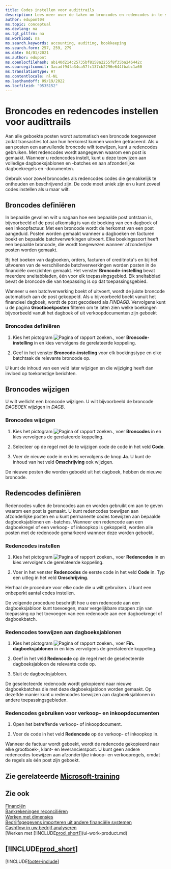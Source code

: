 ```yaml
---
title: Codes instellen voor audittrails
description: Lees meer over de taken om broncodes en redencodes in te stellen die u kunt gebruiken om audittrails bij te houden.
author: edupont04
ms.topic: conceptual
ms.devlang: na
ms.tgt_pltfrm: na
ms.workload: na
ms.search.keywords: accounting, auditing, bookkeeping
ms.search.form: 257, 259, 279
ms.date: 04/01/2021
ms.author: edupont
ms.openlocfilehash: ab140d214c25735bf8158a2255f8f35ba246442c
ms.sourcegitcommit: 3acadf94fa34ca57fc137cb2296e644fbabc1a60
ms.translationtype: HT
ms.contentlocale: nl-NL
ms.lasthandoff: 09/19/2022
ms.locfileid: "9535152"
---
```

# <a name="setting-up-source-codes-and-reason-codes-for-audit-trails"></a>Broncodes en redencodes instellen voor audittrails

Aan alle geboekte posten wordt automatisch een broncode toegewezen zodat transacties tot aan hun herkomst kunnen worden getraceerd. Als u aan posten een aanvullende broncode wilt toewijzen, kunt u redencodes gebruiken. Met redencodes wordt aangegeven waarom een post is gemaakt. Wanneer u redencodes instelt, kunt u deze toewijzen aan volledige dagboeksjablonen en -batches en aan afzonderlijke dagboekregels en -documenten.  

Gebruik voor zowel broncodes als redencodes codes die gemakkelijk te onthouden en beschrijvend zijn. De code moet uniek zijn en u kunt zoveel codes instellen als u maar wilt.

## <a name="define-source-codes"></a>Broncodes definiëren

In bepaalde gevallen wilt u nagaan hoe een bepaalde post ontstaan is, bijvoorbeeld of de post afkomstig is van de boeking van een dagboek of een inkoopfactuur. Met een broncode wordt de herkomst van een post aangeduid. Posten worden gemaakt wanneer u dagboeken en facturen boekt en bepaalde batchverwerkingen uitvoert. Elke boekingssoort heeft een bepaalde broncode, die wordt toegewezen wanneer afzonderlijke posten worden gemaakt.  

Bij het boeken van dagboeken, orders, facturen of creditnota's en bij het uitvoeren van de verschillende batchverwerkingen worden posten in de financiële overzichten gemaakt. Het venster **Broncode-instelling** bevat meerdere sneltabbladen, één voor elk toepassingsgebied. Elk sneltabblad bevat de broncode die van toepassing is op dat toepassingsgebied.

Wanneer u een batchverwerking boekt of uitvoert, wordt de juiste broncode automatisch aan de post gekoppeld. Als u bijvoorbeeld boekt vanuit het financieel dagboek, wordt de post gecodeerd als *FINDAGB*. Vervolgens kunt u de pagina **Grootboekposten** filteren om te laten zien welke boekingen bijvoorbeeld vanuit het dagboek of uit verkoopdocumenten zijn geboekt

### <a name="to-define-source-codes"></a>Broncodes definiëren

1. Kies het pictogram ![Pagina of rapport zoeken.](media/ui-search/search_small.png "Pictogram Pagina of rapport zoeken"), voer **Broncode-instelling** in en kies vervolgens de gerelateerde koppeling.  

2. Geef in het venster **Broncode-instelling** voor elk boekingstype en elke batchtaak de relevante broncode op.  

U kunt de inhoud van een veld later wijzigen en die wijziging heeft dan invloed op toekomstige berichten.

## <a name="change-source-codes"></a>Broncodes wijzigen

U wilt wellicht een broncode wijzigen. U wilt bijvoorbeeld de broncode *DAGBOEK* wijzigen in *DAGB*.

### <a name="to-change-source-codes"></a>Broncodes wijzigen

1. Kies het pictogram ![Pagina of rapport zoeken.](media/ui-search/search_small.png "Pictogram Pagina of rapport zoeken"), voer **Broncodes** in en kies vervolgens de gerelateerde koppeling.

2. Selecteer op de regel met de te wijzigen code de code in het veld **Code**.

3. Voer de nieuwe code in en kies vervolgens de knop **Ja**. U kunt de inhoud van het veld **Omschrijving** ook wijzigen.

De nieuwe posten die worden geboekt uit het dagboek, hebben de nieuwe broncode.

## <a name="define-reason-codes"></a>Redencodes definiëren

Redencodes vullen de broncodes aan en worden gebruikt om aan te geven waarom een post is gemaakt. U kunt redencodes toewijzen aan afzonderlijke posten en u kunt permanente codes toewijzen aan bepaalde dagboeksjablonen en -batches. Wanneer een redencode aan een dagboekregel of een verkoop- of inkoopkop is gekoppeld, worden alle posten met de redencode gemarkeerd wanneer deze worden geboekt.  

### <a name="to-set-up-reason-codes"></a>Redencodes instellen

1. Kies het pictogram ![Pagina of rapport zoeken.](media/ui-search/search_small.png "Pictogram Pagina of rapport zoeken"),  voer **Redencodes** in en kies vervolgens de gerelateerde koppeling.

2. Voer in het venster **Redencodes** de eerste code in het veld **Code** in. Typ een uitleg in het veld **Omschrijving**.

Herhaal de procedure voor elke code die u wilt gebruiken. U kunt een onbeperkt aantal codes instellen.

De volgende procedure beschrijft hoe u een redencode aan een dagboeksjabloon kunt toevoegen, maar vergelijkbare stappen zijn van toepassing op het toevoegen van een redencode aan een dagboekregel of dagboekbatch.  

### <a name="to-assign-reason-codes-to-journal-templates"></a>Redencodes toewijzen aan dagboeksjablonen

1. Kies het pictogram ![Pagina of rapport zoeken.](media/ui-search/search_small.png "Pictogram Pagina of rapport zoeken"),  voer **Fin. dagboeksjablonen** in en kies vervolgens de gerelateerde koppeling.

2. Geef in het veld **Redencode** op de regel met de geselecteerde dagboeksjabloon de relevante code op.

3. Sluit de dagboeksjabloon.

De geselecteerde redencode wordt gekopieerd naar nieuwe dagboekbatches die met deze dagboeksjabloon worden gemaakt. Op dezelfde manier kunt u redencodes toewijzen aan dagboeksjablonen in andere toepassingsgebieden.

### <a name="to-use-reason-codes-on-sales-and-purchase-documents"></a>Redencodes gebruiken voor verkoop- en inkoopdocumenten

1. Open het betreffende verkoop- of inkoopdocument.

2. Voer de code in het veld **Redencode** op de verkoop- of inkoopkop in.

Wanneer de factuur wordt geboekt, wordt de redencode gekopieerd naar elke grootboek-, klant- en leverancierspost. U kunt geen andere redencodes toewijzen aan afzonderlijke inkoop- en verkoopregels, omdat de regels als één post zijn geboekt.

## <a name="see-related-microsoft-training"></a>Zie gerelateerde [Microsoft-training](/training/paths/set-up-financial-management-dynamics-365-business-central/)

## <a name="see-also"></a>Zie ook

[Financiën](finance.md)  
[Bankrekeningen reconciliëren](bank-manage-bank-accounts.md)  
[Werken met dimensies](finance-dimensions.md)  
[Bedrijfsgegevens importeren uit andere financiële systemen](across-import-data-configuration-packages.md)  
[Cashflow in uw bedrijf analyseren](finance-analyze-cash-flow.md)  
[Werken met [!INCLUDE[prod_short](includes/prod_short.md)]](ui-work-product.md)  

## [!INCLUDE[prod_short](includes/free_trial_md.md)]  


[!INCLUDE[footer-include](includes/footer-banner.md)]

